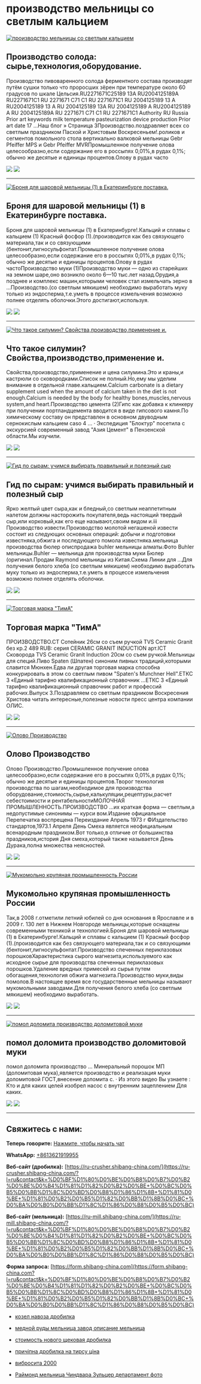 # производство мельницы со светлым кальцием

<a href="https://swt.shibang-china.com/?l=ru&img&k=%D0%BF%D1%80%D0%BE%D0%B8%D0%B7%D0%B2%D0%BE%D0%B4%D1%81%D1%82%D0%B2%D0%BE+%D0%BC%D0%B5%D0%BB%D1%8C%D0%BD%D0%B8%D1%86%D1%8B+%D1%81%D0%BE+%D1%81%D0%B2%D0%B5%D1%82%D0%BB%D1%8B%D0%BC+%D0%BA%D0%B0%D0%BB%D1%8C%D1%86%D0%B8%D0%B5%D0%BC" target="_blank">![производство мельницы со светлым кальцием](http://static.shibang-china.com/all-800x300/1301.jpg)</a>

## Производство солода: сырье,технология,оборудование.
Производство пивоваренного солода ферментного состава производят путём сушки только что проросших зёрен при температуре около 60 градусов по шкале Цельсия.RU2271671C25189 13A RU2004125189A RU2271671C1 RU 2271671 C71 C1 RU 2271671C1 RU 2004125189 13 A RU2004125189 13 A RU 2004125189 13A RU 2004125189 A RU2004125189 A RU 2004125189A RU 2271671 C71 C1 RU 2271671C1 Authority RU Russia Prior art keywords milk temperature pasteurization device production Prior art date 17 …Наш блог &#187; Страница 3Производство.поздравляет всех со светлым праздником Пасхой и Христовым Воскресеньем!.роликов и сегментов помольного стола вертикально валковой мельницы Gebr Pfeiffer MPS и Gebr Pfeiffer MVRПромышленное получение олова целесообразно,если содержание его в россыпях 0,01%,в рудах 0,1%; обычно же десятые и единицы процентов.Олову в рудах часто


<a href="https://whatsapp.shibangsoft.com/WhatsApp.php" target="_blank" title="WhatsApp">![](http://static.shibang-china.com/icon/whatsapp.png)</a> <a href="https://swt.shibang-china.com/?l=ru&icon&k=%D0%BF%D1%80%D0%BE%D0%B8%D0%B7%D0%B2%D0%BE%D0%B4%D1%81%D1%82%D0%B2%D0%BE+%D0%BC%D0%B5%D0%BB%D1%8C%D0%BD%D0%B8%D1%86%D1%8B+%D1%81%D0%BE+%D1%81%D0%B2%D0%B5%D1%82%D0%BB%D1%8B%D0%BC+%D0%BA%D0%B0%D0%BB%D1%8C%D1%86%D0%B8%D0%B5%D0%BC" target="_blank">![](http://static.shibang-china.com/icon/chat-ru.png)</a>

---

<a href="https://swt.shibang-china.com/?l=ru&img&k=%D0%BF%D1%80%D0%BE%D0%B8%D0%B7%D0%B2%D0%BE%D0%B4%D1%81%D1%82%D0%B2%D0%BE+%D0%BC%D0%B5%D0%BB%D1%8C%D0%BD%D0%B8%D1%86%D1%8B+%D1%81%D0%BE+%D1%81%D0%B2%D0%B5%D1%82%D0%BB%D1%8B%D0%BC+%D0%BA%D0%B0%D0%BB%D1%8C%D1%86%D0%B8%D0%B5%D0%BC" target="_blank">![Броня для шаровой мельницы (1) в Екатеринбурге поставка.](http://static.shibang-china.com/all-800x300/1050.jpg)</a>

## Броня для шаровой мельницы (1) в Екатеринбурге поставка.
Броня для шаровой мельницы (1) в Екатеринбурге!.Кальций и сплавы с кальцием (1) Красный фосфор (1).(производится как без связующего материала,так и со связующими (бентонит,лигносульфонтат.Промышленное получение олова целесообразно,если содержание его в россыпях 0,01%,в рудах 0,1%; обычно же десятые и единицы процентов.Олову в рудах частоПроизводство муки (1)Производство муки — одно из старейших на земном шаре,оно возникло около 6—10 тыс.лет назад.Орудия,а позднее и комплекс машин,которыми человек стал измельчать зерно в …Производство.(со светлым мякишем) необходимо выработать муку только из эндосперма,т.е.уметь в процессе измельчения возможно полнее отделять оболочки.Этого достигают,используя.


<a href="https://whatsapp.shibangsoft.com/WhatsApp.php" target="_blank" title="WhatsApp">![](http://static.shibang-china.com/icon/whatsapp.png)</a> <a href="https://swt.shibang-china.com/?l=ru&icon&k=%D0%BF%D1%80%D0%BE%D0%B8%D0%B7%D0%B2%D0%BE%D0%B4%D1%81%D1%82%D0%B2%D0%BE+%D0%BC%D0%B5%D0%BB%D1%8C%D0%BD%D0%B8%D1%86%D1%8B+%D1%81%D0%BE+%D1%81%D0%B2%D0%B5%D1%82%D0%BB%D1%8B%D0%BC+%D0%BA%D0%B0%D0%BB%D1%8C%D1%86%D0%B8%D0%B5%D0%BC" target="_blank">![](http://static.shibang-china.com/icon/chat-ru.png)</a>

---

<a href="https://swt.shibang-china.com/?l=ru&img&k=%D0%BF%D1%80%D0%BE%D0%B8%D0%B7%D0%B2%D0%BE%D0%B4%D1%81%D1%82%D0%B2%D0%BE+%D0%BC%D0%B5%D0%BB%D1%8C%D0%BD%D0%B8%D1%86%D1%8B+%D1%81%D0%BE+%D1%81%D0%B2%D0%B5%D1%82%D0%BB%D1%8B%D0%BC+%D0%BA%D0%B0%D0%BB%D1%8C%D1%86%D0%B8%D0%B5%D0%BC" target="_blank">![Что такое силумин? Свойства,производство,применение и.](http://static.shibang-china.com/all-800x300/446.jpg)</a>

## Что такое силумин? Свойства,производство,применение и.
Свойства,производство,применение и цена силумина.Это и краны,и кастрюли со сковородками.Список не полный.Но,ему мы уделим внимание в отдельной главе.кальцием.Calcium carbonate is a dietary supplement used when the amount of calcium taken in the diet is not enough.Calcium is needed by the body for healthy bones,muscles,nervous system,and heart.Производство цемента (2)Гипс как добавка к клинкеру при получении портландцемента вводится в виде гипсового камня.По химическому составу он представлен в основном двуводным сернокислым кальцием caso 4 …&nbsp;&#0183;&#32;Экспедиция &quot;Блоктур&quot; посетила с экскурсией современный завод &quot;Азия Цемент&quot; в Пензенской области.Мы изучили.


<a href="https://whatsapp.shibangsoft.com/WhatsApp.php" target="_blank" title="WhatsApp">![](http://static.shibang-china.com/icon/whatsapp.png)</a> <a href="https://swt.shibang-china.com/?l=ru&icon&k=%D0%BF%D1%80%D0%BE%D0%B8%D0%B7%D0%B2%D0%BE%D0%B4%D1%81%D1%82%D0%B2%D0%BE+%D0%BC%D0%B5%D0%BB%D1%8C%D0%BD%D0%B8%D1%86%D1%8B+%D1%81%D0%BE+%D1%81%D0%B2%D0%B5%D1%82%D0%BB%D1%8B%D0%BC+%D0%BA%D0%B0%D0%BB%D1%8C%D1%86%D0%B8%D0%B5%D0%BC" target="_blank">![](http://static.shibang-china.com/icon/chat-ru.png)</a>

---

<a href="https://swt.shibang-china.com/?l=ru&img&k=%D0%BF%D1%80%D0%BE%D0%B8%D0%B7%D0%B2%D0%BE%D0%B4%D1%81%D1%82%D0%B2%D0%BE+%D0%BC%D0%B5%D0%BB%D1%8C%D0%BD%D0%B8%D1%86%D1%8B+%D1%81%D0%BE+%D1%81%D0%B2%D0%B5%D1%82%D0%BB%D1%8B%D0%BC+%D0%BA%D0%B0%D0%BB%D1%8C%D1%86%D0%B8%D0%B5%D0%BC" target="_blank">![Гид по сырам: учимся выбирать правильный и полезный сыр](http://static.shibang-china.com/all-800x300/835.jpg)</a>

## Гид по сырам: учимся выбирать правильный и полезный сыр
Ярко желтый цвет сыра,как и бледный,со светлым неаппетитным налетом должны насторожить покупателя,ведь настоящий твердый сыр,или корковый,как его еще называют,своим видом и.iii Производство извести.Производство молотой негашеной извести состоит из следующих основных операций: добычи и подготовки известняка,обжига и последующего помола известняка.мельница производства бюлер описпродажа buhler мельницы алматы.Фото Buhler мельницы.Buhler — мельница для производства муки Бюлер (оригинал.Продам Raymond мельницы из Китая.Схема Линии для …Для получения белого хлеба (со светлым мякишем) необходимо выработать муку только из эндосперма,т.е.уметь в процессе измельчения возможно полнее отделять оболочки.


<a href="https://whatsapp.shibangsoft.com/WhatsApp.php" target="_blank" title="WhatsApp">![](http://static.shibang-china.com/icon/whatsapp.png)</a> <a href="https://swt.shibang-china.com/?l=ru&icon&k=%D0%BF%D1%80%D0%BE%D0%B8%D0%B7%D0%B2%D0%BE%D0%B4%D1%81%D1%82%D0%B2%D0%BE+%D0%BC%D0%B5%D0%BB%D1%8C%D0%BD%D0%B8%D1%86%D1%8B+%D1%81%D0%BE+%D1%81%D0%B2%D0%B5%D1%82%D0%BB%D1%8B%D0%BC+%D0%BA%D0%B0%D0%BB%D1%8C%D1%86%D0%B8%D0%B5%D0%BC" target="_blank">![](http://static.shibang-china.com/icon/chat-ru.png)</a>

---

<a href="https://swt.shibang-china.com/?l=ru&img&k=%D0%BF%D1%80%D0%BE%D0%B8%D0%B7%D0%B2%D0%BE%D0%B4%D1%81%D1%82%D0%B2%D0%BE+%D0%BC%D0%B5%D0%BB%D1%8C%D0%BD%D0%B8%D1%86%D1%8B+%D1%81%D0%BE+%D1%81%D0%B2%D0%B5%D1%82%D0%BB%D1%8B%D0%BC+%D0%BA%D0%B0%D0%BB%D1%8C%D1%86%D0%B8%D0%B5%D0%BC" target="_blank">![Торговая марка &quot;ТимА&quot;](http://static.shibang-china.com/all-800x300/1140.jpg)</a>

## Торговая марка &quot;ТимА&quot;
ПРОИЗВОДСТВО.СТ Сотейник 26см со съем ручкой TVS Ceramic Granit без кр.2 489 RUB: серия CERAMIC GRANIT INDUCTION арт.IСТ Сковорода TVS Ceramic Granit Induction 20см со съем ручкой.Мельницы для специй.Пиво Spaten (Шпатен) синоним пивных традиций,которыми славится Мюнхен.Едва ли другая торговая марка способна конкурировать в этом со светлым пивом &quot;Spaten's Munchner Hell&quot;.ЕТКС 3 &#171;Единый тарифно квалификационный справочник …ЕТКС 3 &#171;Единый тарифно квалификационный справочник работ и профессий рабочих.Выпуск 3.Поздравляем со светлым праздником Воскресения Христова читать интересные,полезные новости пресс центра компании ОЛИС.


<a href="https://whatsapp.shibangsoft.com/WhatsApp.php" target="_blank" title="WhatsApp">![](http://static.shibang-china.com/icon/whatsapp.png)</a> <a href="https://swt.shibang-china.com/?l=ru&icon&k=%D0%BF%D1%80%D0%BE%D0%B8%D0%B7%D0%B2%D0%BE%D0%B4%D1%81%D1%82%D0%B2%D0%BE+%D0%BC%D0%B5%D0%BB%D1%8C%D0%BD%D0%B8%D1%86%D1%8B+%D1%81%D0%BE+%D1%81%D0%B2%D0%B5%D1%82%D0%BB%D1%8B%D0%BC+%D0%BA%D0%B0%D0%BB%D1%8C%D1%86%D0%B8%D0%B5%D0%BC" target="_blank">![](http://static.shibang-china.com/icon/chat-ru.png)</a>

---

<a href="https://swt.shibang-china.com/?l=ru&img&k=%D0%BF%D1%80%D0%BE%D0%B8%D0%B7%D0%B2%D0%BE%D0%B4%D1%81%D1%82%D0%B2%D0%BE+%D0%BC%D0%B5%D0%BB%D1%8C%D0%BD%D0%B8%D1%86%D1%8B+%D1%81%D0%BE+%D1%81%D0%B2%D0%B5%D1%82%D0%BB%D1%8B%D0%BC+%D0%BA%D0%B0%D0%BB%D1%8C%D1%86%D0%B8%D0%B5%D0%BC" target="_blank">![Олово Производство](http://static.shibang-china.com/all-800x300/1145.jpg)</a>

## Олово Производство
Олово Производство.Промышленное получение олова целесообразно,если содержание его в россыпях 0,01%,в рудах 0,1%; обычно же десятые и единицы процентов.Творог технология производства по шагам,необходимое для производства оборудование,стоимость,сырье,калькуляции,рецептуры,расчет себестоимости и рентабельностиМОЛОЧНАЯ ПРОМЫШЛЕННОСТЬ.ПРОИЗВОДСТВО …их краткая форма — светлым,а недопустимые синонимы — курси&#173; вом.Издание официальное Перепечатка воспрещена Переиздание Апрель 1973 г &#169;Издательство стандартов,1973.1 Апреля День Смеха является неофициальным всенародным праздником.Вот только,в отличие от большинства праздников,история Дня смеха,который также называется День Дурака,полна множества неясностей.


<a href="https://whatsapp.shibangsoft.com/WhatsApp.php" target="_blank" title="WhatsApp">![](http://static.shibang-china.com/icon/whatsapp.png)</a> <a href="https://swt.shibang-china.com/?l=ru&icon&k=%D0%BF%D1%80%D0%BE%D0%B8%D0%B7%D0%B2%D0%BE%D0%B4%D1%81%D1%82%D0%B2%D0%BE+%D0%BC%D0%B5%D0%BB%D1%8C%D0%BD%D0%B8%D1%86%D1%8B+%D1%81%D0%BE+%D1%81%D0%B2%D0%B5%D1%82%D0%BB%D1%8B%D0%BC+%D0%BA%D0%B0%D0%BB%D1%8C%D1%86%D0%B8%D0%B5%D0%BC" target="_blank">![](http://static.shibang-china.com/icon/chat-ru.png)</a>

---

<a href="https://swt.shibang-china.com/?l=ru&img&k=%D0%BF%D1%80%D0%BE%D0%B8%D0%B7%D0%B2%D0%BE%D0%B4%D1%81%D1%82%D0%B2%D0%BE+%D0%BC%D0%B5%D0%BB%D1%8C%D0%BD%D0%B8%D1%86%D1%8B+%D1%81%D0%BE+%D1%81%D0%B2%D0%B5%D1%82%D0%BB%D1%8B%D0%BC+%D0%BA%D0%B0%D0%BB%D1%8C%D1%86%D0%B8%D0%B5%D0%BC" target="_blank">![Мукомольно крупяная промышленность России](http://static.shibang-china.com/all-800x300/482.jpg)</a>

## Мукомольно крупяная промышленность России
Так,в 2008 г.отметили летний юбилей со дня основания в Ярославле и в 2009 г. 130 лет в Нижнем Новгороде мельницы,которые оснащены современными техникой и технологией.Броня для шаровой мельницы (1) в Екатеринбурге!.Кальций и сплавы с кальцием (1) Красный фосфор (1).(производится как без связующего материала,так и со связующими (бентонит,лигносульфонтат.Производство спеченных периклазовых порошковХарактеристика сырого магнезита,используемого как исходное сырье для производства спеченных периклазовых порошков.Удаление вредных примесей из сырья путем обогащения,технология обжига магнезита.Производство муки,виды помолов.В настоящее время все государственные мельницы называют мукомольными заводами.Для получения белого хлеба (со светлым мякишем) необходимо выработать.


<a href="https://whatsapp.shibangsoft.com/WhatsApp.php" target="_blank" title="WhatsApp">![](http://static.shibang-china.com/icon/whatsapp.png)</a> <a href="https://swt.shibang-china.com/?l=ru&icon&k=%D0%BF%D1%80%D0%BE%D0%B8%D0%B7%D0%B2%D0%BE%D0%B4%D1%81%D1%82%D0%B2%D0%BE+%D0%BC%D0%B5%D0%BB%D1%8C%D0%BD%D0%B8%D1%86%D1%8B+%D1%81%D0%BE+%D1%81%D0%B2%D0%B5%D1%82%D0%BB%D1%8B%D0%BC+%D0%BA%D0%B0%D0%BB%D1%8C%D1%86%D0%B8%D0%B5%D0%BC" target="_blank">![](http://static.shibang-china.com/icon/chat-ru.png)</a>

---

<a href="https://swt.shibang-china.com/?l=ru&img&k=%D0%BF%D1%80%D0%BE%D0%B8%D0%B7%D0%B2%D0%BE%D0%B4%D1%81%D1%82%D0%B2%D0%BE+%D0%BC%D0%B5%D0%BB%D1%8C%D0%BD%D0%B8%D1%86%D1%8B+%D1%81%D0%BE+%D1%81%D0%B2%D0%B5%D1%82%D0%BB%D1%8B%D0%BC+%D0%BA%D0%B0%D0%BB%D1%8C%D1%86%D0%B8%D0%B5%D0%BC" target="_blank">![помол доломита производство доломитовой муки](http://static.shibang-china.com/all-800x300/267.jpg)</a>

## помол доломита производство доломитовой муки
помол доломита производство … Минеральный порошок МП (доломитовая мука),является производство и реализация муки доломитовой ГОСТ,внесение доломита с.&nbsp;&#0183;&#32;Из этого видео Вы узнаете : Кто и для каких целей изобрел насос с внутренним зацеплением Для каких.

<a href="https://whatsapp.shibangsoft.com/WhatsApp.php" target="_blank" title="WhatsApp">![](http://static.shibang-china.com/icon/whatsapp.png)</a> <a href="https://swt.shibang-china.com/?l=ru&icon&k=%D0%BF%D1%80%D0%BE%D0%B8%D0%B7%D0%B2%D0%BE%D0%B4%D1%81%D1%82%D0%B2%D0%BE+%D0%BC%D0%B5%D0%BB%D1%8C%D0%BD%D0%B8%D1%86%D1%8B+%D1%81%D0%BE+%D1%81%D0%B2%D0%B5%D1%82%D0%BB%D1%8B%D0%BC+%D0%BA%D0%B0%D0%BB%D1%8C%D1%86%D0%B8%D0%B5%D0%BC" target="_blank">![](http://static.shibang-china.com/icon/chat-ru.png)</a>

---
## Свяжитесь с нами:

**Теперь говорите:** [Нажмите, чтобы начать чат](https://swt.shibang-china.com?l=ru&contact&k=%D0%BF%D1%80%D0%BE%D0%B8%D0%B7%D0%B2%D0%BE%D0%B4%D1%81%D1%82%D0%B2%D0%BE+%D0%BC%D0%B5%D0%BB%D1%8C%D0%BD%D0%B8%D1%86%D1%8B+%D1%81%D0%BE+%D1%81%D0%B2%D0%B5%D1%82%D0%BB%D1%8B%D0%BC+%D0%BA%D0%B0%D0%BB%D1%8C%D1%86%D0%B8%D0%B5%D0%BC)

**WhatsApp:**  [+8613621919955](https://whatsapp.shibangsoft.com/WhatsApp.php)

**Веб-сайт (дробилка):** [https://ru-crusher.shibang-china.com/](https://ru-crusher.shibang-china.com/?l=ru&contact&k=%D0%BF%D1%80%D0%BE%D0%B8%D0%B7%D0%B2%D0%BE%D0%B4%D1%81%D1%82%D0%B2%D0%BE+%D0%BC%D0%B5%D0%BB%D1%8C%D0%BD%D0%B8%D1%86%D1%8B+%D1%81%D0%BE+%D1%81%D0%B2%D0%B5%D1%82%D0%BB%D1%8B%D0%BC+%D0%BA%D0%B0%D0%BB%D1%8C%D1%86%D0%B8%D0%B5%D0%BC)

**Веб-сайт (мельница):** [https://ru-mill.shibang-china.com/](https://ru-mill.shibang-china.com/?l=ru&contact&k=%D0%BF%D1%80%D0%BE%D0%B8%D0%B7%D0%B2%D0%BE%D0%B4%D1%81%D1%82%D0%B2%D0%BE+%D0%BC%D0%B5%D0%BB%D1%8C%D0%BD%D0%B8%D1%86%D1%8B+%D1%81%D0%BE+%D1%81%D0%B2%D0%B5%D1%82%D0%BB%D1%8B%D0%BC+%D0%BA%D0%B0%D0%BB%D1%8C%D1%86%D0%B8%D0%B5%D0%BC)

**Форма запроса:** [https://form.shibang-china.com](https://form.shibang-china.com?l=ru&contact&k=%D0%BF%D1%80%D0%BE%D0%B8%D0%B7%D0%B2%D0%BE%D0%B4%D1%81%D1%82%D0%B2%D0%BE+%D0%BC%D0%B5%D0%BB%D1%8C%D0%BD%D0%B8%D1%86%D1%8B+%D1%81%D0%BE+%D1%81%D0%B2%D0%B5%D1%82%D0%BB%D1%8B%D0%BC+%D0%BA%D0%B0%D0%BB%D1%8C%D1%86%D0%B8%D0%B5%D0%BC)

* [козел навоза дробилка](../113/%D0%BA%D0%BE%D0%B7%D0%B5%D0%BB%20%D0%BD%D0%B0%D0%B2%D0%BE%D0%B7%D0%B0%20%D0%B4%D1%80%D0%BE%D0%B1%D0%B8%D0%BB%D0%BA%D0%B0.md)

* [медной руды мельница завод описание мельница](../111/%D0%BC%D0%B5%D0%B4%D0%BD%D0%BE%D0%B9%20%D1%80%D1%83%D0%B4%D1%8B%20%D0%BC%D0%B5%D0%BB%D1%8C%D0%BD%D0%B8%D1%86%D0%B0%20%D0%B7%D0%B0%D0%B2%D0%BE%D0%B4%20%D0%BE%D0%BF%D0%B8%D1%81%D0%B0%D0%BD%D0%B8%D0%B5%20%D0%BC%D0%B5%D0%BB%D1%8C%D0%BD%D0%B8%D1%86%D0%B0.md)

* [стоимость нового щековая дробилка](../114/%D1%81%D1%82%D0%BE%D0%B8%D0%BC%D0%BE%D1%81%D1%82%D1%8C%20%D0%BD%D0%BE%D0%B2%D0%BE%D0%B3%D0%BE%20%D1%89%D0%B5%D0%BA%D0%BE%D0%B2%D0%B0%D1%8F%20%D0%B4%D1%80%D0%BE%D0%B1%D0%B8%D0%BB%D0%BA%D0%B0.md)

* [причіпна дробилка на тирсу ціна](../106/%D0%BF%D1%80%D0%B8%D1%87%D1%96%D0%BF%D0%BD%D0%B0%20%D0%B4%D1%80%D0%BE%D0%B1%D0%B8%D0%BB%D0%BA%D0%B0%20%D0%BD%D0%B0%20%D1%82%D0%B8%D1%80%D1%81%D1%83%20%D1%86%D1%96%D0%BD%D0%B0.md)

* [вибросита 2000](../106/%D0%B2%D0%B8%D0%B1%D1%80%D0%BE%D1%81%D0%B8%D1%82%D0%B0%202000.md)

* [Раймонд мельница Чиндвара Зульцер департамент фото](../118/%D0%A0%D0%B0%D0%B9%D0%BC%D0%BE%D0%BD%D0%B4%20%D0%BC%D0%B5%D0%BB%D1%8C%D0%BD%D0%B8%D1%86%D0%B0%20%D0%A7%D0%B8%D0%BD%D0%B4%D0%B2%D0%B0%D1%80%D0%B0%20%D0%97%D1%83%D0%BB%D1%8C%D1%86%D0%B5%D1%80%20%D0%B4%D0%B5%D0%BF%D0%B0%D1%80%D1%82%D0%B0%D0%BC%D0%B5%D0%BD%D1%82%20%D1%84%D0%BE%D1%82%D0%BE.md)